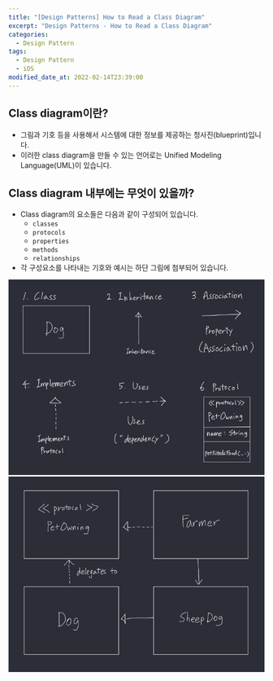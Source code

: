 ```yaml
---
title: "[Design Patterns] How to Read a Class Diagram"
excerpt: "Design Patterns - How to Read a Class Diagram"
categories: 
  - Design Pattern
tags:
  - Design Pattern
  - iOS
modified_date_at: 2022-02-14T23:39:00
---
```

## Class diagram이란?    
* 그림과 기호 등을 사용해서 시스템에 대한 정보를 제공하는 청사진(blueprint)입니다.  
* 이러한 class diagram을 만들 수 있는 언어로는 Unified Modeling Language(UML)이 있습니다.  

## Class diagram 내부에는 무엇이 있을까?  

* Class diagram의 요소들은 다음과 같이 구성되어 있습니다.  
  * `classes`  
  * `protocols`  
  * `properties`   
  * `methods`  
  * `relationships`  
* 각 구성요소를 나타내는 기호와 예시는 하단 그림에 첨부되어 있습니다.  
<center><img src="/assets/images/design_pattern/class_diagram/class_diagram_black_1.png"></center>
<center><img src="/assets/images/design_pattern/class_diagram/class_diagram_black_2.png"></center>